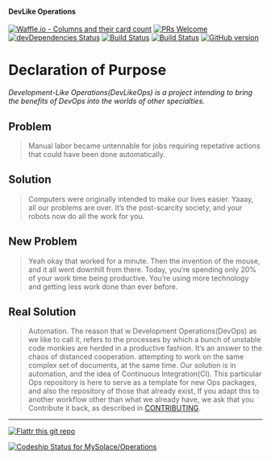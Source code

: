 #### DevLike Operations
<!--When adding a badge, make sure it is pointed at the correct branch.-->
[![Waffle.io - Columns and their card count](https://badge.waffle.io/MySolace/Operations.svg?columns=In%20Progress,Done,Next)](https://waffle.io/MySolace/Operations)
[![PRs Welcome](https://img.shields.io/badge/PRs-welcome-brightgreen.svg?style=flat)](https://github.com/MySolace/Operations/pulls)
[![devDependencies Status](https://david-dm.org/MySolace/Operations/dev-status.svg)](https://david-dm.org/MySolace/Operations#info=devDependencies)
[![Build Status](https://travis-ci.org/MySolace/Operations.svg?branch=master)](https://travis-ci.org/MySolace/Operations)
[![Build Status](https://semaphoreci.com/api/v1/mysolace/operations/branches/master/shields_badge.svg)](https://semaphoreci.com/mysolace/operations)
[![GitHub version](https://badge.fury.io/gh/MySolace%2FOperations.svg)](https://badge.fury.io/gh/MySolace%2FOperations)

# Declaration of Purpose

_Development-Like Operations(DevLikeOps) is a project intending to bring the benefits of DevOps into the worlds of other specialties._

## Problem
>Manual labor became untennable for jobs requiring repetative actions that could have been done automatically.

## Solution 
>Computers were originally intended to make our lives easier. Yaaay, all our problems are over. It’s the post-scarcity society, and your robots now do all the work for you.

## New Problem
>Yeah okay that worked for a minute. Then the invention of the mouse, and it all went downhill from there. Today, you’re spending only 20% of your work time being productive. You’re using more technology and getting less work done than ever before.

## Real Solution
>Automation. The reason that w
Development Operations(DevOps)  as we like to call it, refers to the processes by which a bunch
of unstable code monkies are herded in a productive fashion. It’s an answer to the chaos of distanced cooperation. 
attempting to work on the same complex set of documents, at the same time. Our solution
is in automation, and the idea of Continuous Integration(CI). This particular Ops repository is here
to serve as a template for new Ops packages, and also the repository of those that already exist,
If you adapt this to another workflow other than what we already have, we ask that you 
Contribute it back, as described in [CONTRIBUTING](CONTRIBUTING.markdown).

---

[![Flattr this git repo](http://api.flattr.com/button/flattr-badge-large.png)](https://flattr.com/submit/auto?user_id=mysolace&url=https://github.com/MySolace/Operations&title=badges&language=&tags=github&category=software)

[ ![Codeship Status for MySolace/Operations](https://app.codeship.com/projects/847e47d0-b6f6-0135-d31f-36f2b71091f8/status?branch=master)](https://app.codeship.com/projects/258729)
